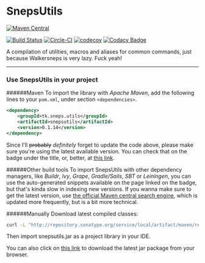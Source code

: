 # SnepsUtils

[![Maven Central](https://maven-badges.herokuapp.com/maven-central/tk.sneps.utils/snepsutils/badge.svg?style=flat)](http://mvnrepository.com/artifact/tk.sneps.utils/snepsutils)

[![Build Status](https://travis-ci.org/Walkersneps/SnepsUtils.svg?branch=master)](https://travis-ci.org/Walkersneps/SnepsUtils)
[![Circle-CI](https://circleci.com/gh/Walkersneps/SnepsUtils.svg?style=shield&circle-token=:circle-token)](https://circleci.com/gh/Walkersneps/SnepsUtils)
[![codecov](https://codecov.io/gh/Walkersneps/SnepsUtils/branch/master/graph/badge.svg)](https://codecov.io/gh/Walkersneps/SnepsUtils)
[![Codacy Badge](https://api.codacy.com/project/badge/Grade/9605f08d84af42d6a9c32f8c8ddcd212)](https://www.codacy.com/app/walkersneps/SnepsUtils?utm_source=github.com&amp;utm_medium=referral&amp;utm_content=Walkersneps/SnepsUtils&amp;utm_campaign=Badge_Grade)

A compilation of utilities, macros and aliases for common commands, just because Walkersneps is very lazy. Fuck yeah!

---
### Use SnepsUtils in your project
######Maven
To import the library with _Apache Maven_, add the following lines to your `pom.xml`, under section `<dependencies>`.
```xml
<dependency>
    <groupId>tk.sneps.utils</groupId>
    <artifactId>snepsutils</artifactId>
    <version>0.1.14</version>
</dependency>
```
Since I'll ~~probably~~ _definitely_ forget to update the code above, please make sure you're using the latest available version. You can check that on the badge under the title, or, better, at [this link](https://oss.sonatype.org/content/groups/public/tk/sneps/utils/snepsutils/ "SnepsUtils repository").

######Other build tools
To import SnepsUtils with other dependency managers, like _Buildr_, _Ivy_, _Grape_, _Gradle/Sails_, _SBT_ or _Leiningen_, you can use the auto-generated snippets available on the page linked on the badge, but that's kinda slow in indexing new versions. If you wanna make sure to get the latest version, use [the official Maven central search engine](http://search.maven.org/#search%7Cga%7C1%7Cg%3A%22tk.sneps.utils%22 "Maven Central Repository search engine"), which is updated more frequently, but is a bit more technical.

######Manually
Download latest compiled classes:
```bash
curl -L "http://repository.sonatype.org/service/local/artifact/maven/redirect?r=central-proxy&g=tk.sneps.utils&a=snepsutils&v=LATEST" -o snepsutils.jar
```
Then import snepsutils.jar as a project library in your IDE.

You can also click on [this link](http://repository.sonatype.org/service/local/artifact/maven/redirect?r=central-proxy&g=tk.sneps.utils&a=snepsutils&v=LATEST "Download latest jar package") to download the latest jar package from your browser.

